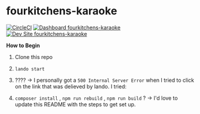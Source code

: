 # fourkitchens-karaoke

[![CircleCI](https://circleci.com/gh/generalredneck/fourkitchens-karaoke.svg?style=shield)](https://circleci.com/gh/generalredneck/fourkitchens-karaoke)
[![Dashboard fourkitchens-karaoke](https://img.shields.io/badge/dashboard-fourkitchens_karaoke-yellow.svg)](https://dashboard.pantheon.io/sites/ab2c6c8d-facb-4664-90fb-582a0d236de2#dev/code)
[![Dev Site fourkitchens-karaoke](https://img.shields.io/badge/site-fourkitchens_karaoke-blue.svg)](http://dev-fourkitchens-karaoke.pantheonsite.io/)

**How to Begin**
1. Clone this repo
2. `lando start`
3. ???? -> I personally got a `500 Internal Server Error` when I tried to click on the link that was delieved by lando. I tried:

1. `composer install` , `npm run rebuild` , `npm run build` ? -> I'd love to update this README with the steps to get set up.
